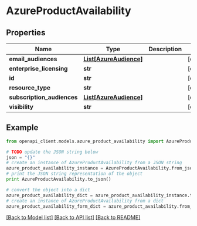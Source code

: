 # AzureProductAvailability


## Properties
Name | Type | Description | Notes
------------ | ------------- | ------------- | -------------
**email_audiences** | [**List[AzureAudience]**](AzureAudience.md) |  | [optional] 
**enterprise_licensing** | **str** |  | [optional] 
**id** | **str** |  | [optional] 
**resource_type** | **str** |  | [optional] 
**subscription_audiences** | [**List[AzureAudience]**](AzureAudience.md) |  | [optional] 
**visibility** | **str** |  | [optional] 

## Example

```python
from openapi_client.models.azure_product_availability import AzureProductAvailability

# TODO update the JSON string below
json = "{}"
# create an instance of AzureProductAvailability from a JSON string
azure_product_availability_instance = AzureProductAvailability.from_json(json)
# print the JSON string representation of the object
print AzureProductAvailability.to_json()

# convert the object into a dict
azure_product_availability_dict = azure_product_availability_instance.to_dict()
# create an instance of AzureProductAvailability from a dict
azure_product_availability_form_dict = azure_product_availability.from_dict(azure_product_availability_dict)
```
[[Back to Model list]](../README.md#documentation-for-models) [[Back to API list]](../README.md#documentation-for-api-endpoints) [[Back to README]](../README.md)


